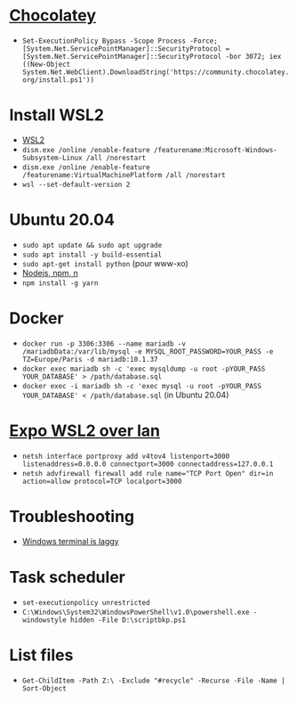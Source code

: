 # [Chocolatey](https://chocolatey.org/install)
- `Set-ExecutionPolicy Bypass -Scope Process -Force; [System.Net.ServicePointManager]::SecurityProtocol = [System.Net.ServicePointManager]::SecurityProtocol -bor 3072; iex ((New-Object System.Net.WebClient).DownloadString('https://community.chocolatey.org/install.ps1'))`

# Install WSL2
- [WSL2](https://docs.microsoft.com/fr-fr/windows/wsl/install-win10)
- `dism.exe /online /enable-feature /featurename:Microsoft-Windows-Subsystem-Linux /all /norestart`
- `dism.exe /online /enable-feature /featurename:VirtualMachinePlatform /all /norestart`
- `wsl --set-default-version 2`

# Ubuntu 20.04
- `sudo apt update && sudo apt upgrade`
- `sudo apt install -y build-essential`
- `sudo apt-get install python` (pour www-xo)
- [Nodejs, npm, n](https://www.npmjs.com/package/n#installation)
- `npm install -g yarn`

# Docker
- `docker run -p 3306:3306 --name mariadb -v /mariadbData:/var/lib/mysql -e MYSQL_ROOT_PASSWORD=YOUR_PASS -e TZ=Europe/Paris -d mariadb:10.1.37`
- `docker exec mariadb sh -c 'exec mysqldump -u root -pYOUR_PASS YOUR_DATABASE' > /path/database.sql`
- `docker exec -i mariadb sh -c 'exec mysql -u root -pYOUR_PASS YOUR_DATABASE' < /path/database.sql` (in Ubuntu 20.04)

# [Expo WSL2 over lan](https://stackoverflow.com/questions/61002681/connecting-to-wsl2-server-via-local-network)
- `netsh interface portproxy add v4tov4 listenport=3000 listenaddress=0.0.0.0 connectport=3000 connectaddress=127.0.0.1`
- `netsh advfirewall firewall add rule name="TCP Port Open" dir=in action=allow protocol=TCP localport=3000`

# Troubleshooting
- [Windows terminal is laggy](https://github.com/microsoft/terminal/issues/649#issuecomment-736124145)


# Task scheduler
- `set-executionpolicy unrestricted`
- `C:\Windows\System32\WindowsPowerShell\v1.0\powershell.exe -windowstyle hidden -File D:\scriptbkp.ps1`

# List files
- `Get-ChildItem -Path Z:\ -Exclude "#recycle" -Recurse -File -Name | Sort-Object`
